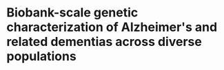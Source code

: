 # Biobank-scale genetic characterization of Alzheimer's and related dementias across diverse populations
